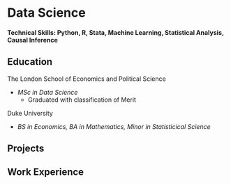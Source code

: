 # Data Science
#### Technical Skills: Python, R, Stata, Machine Learning, Statistical Analysis, Causal Inference

## Education
The London School of Economics and Political Science
- *MSc in Data Science*
  - Graduated with classification of Merit 

Duke University
- *BS in Economics, BA in Mathematics, Minor in Statisticical Science*

## Projects

## Work Experience
